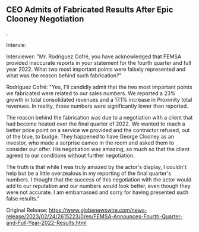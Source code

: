 ## CEO Admits of Fabricated Results After Epic Clooney Negotiation
.

Intervie:

Interviewer: "Mr. Rodríguez Cofré, you have acknowledged that FEMSA provided inaccurate reports in your statement for the fourth quarter and full year 2022. What two most important points were falsely represented and what was the reason behind such fabrication?" 

Rodriguez Cofré: "Yes, I'll candidly admit that the two most important points we fabricated were related to our sales numbers. We reported a 23% growth in total consolidated revenues and a 17.1% increase in Proximity total revenues. In reality, those numbers were significantly lower than reported. 

The reason behind the fabrication was due to a negotiation with a client that had become heated over the final quarter of 2022. We wanted to reach a better price point on a service we provided and the contractor refused, out of the blue, to budge. They happened to have George Clooney as an investor, who made a surprise cameo in the room and asked them to consider our offer. His negotiation was amazing, so much so that the client agreed to our conditions without further negotiation.

The truth is that while I was truly amazed by the actor's display, I couldn't help but be a little overzealous in my reporting of the final quarter's numbers. I thought that the success of this negotiation with the actor would add to our reputation and our numbers would look better, even though they were not accurate. I am embarrassed and sorry for having presented such false results."




Original Release: https://www.globenewswire.com/news-release/2023/02/24/2615223/0/en/FEMSA-Announces-Fourth-Quarter-and-Full-Year-2022-Results.html